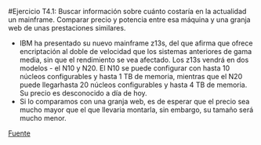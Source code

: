#Ejercicio T4.1: Buscar información sobre cuánto costaría en la actualidad un mainframe. Comparar precio y potencia entre esa máquina y una granja web de unas prestaciones similares.
* IBM ha presentado su nuevo mainframe z13s, del que afirma que ofrece encriptación al doble de velocidad que los sistemas anteriores de 
gama media, sin que el rendimiento se vea afectado.
Los z13s vendrá en dos modelos - el N10 y N20. El N10 se puede configurar con hasta 10 núcleos configurables y hasta 1 TB de memoria, 
mientras que el N20 puede llegarhasta 20 núcleos configurables y hasta 4 TB de memoria.
Su precio es desconocido a día de hoy. 
* Si lo comparamos con una granja web, es de esperar que el precio sea mucho mayor que el que llevaria montarla, 
sin embargo, su tamaño será mucho menor.

[Fuente](http://www.computerworld.es/centro-de-datos/ibm-lanza-el-z13s-un-mainframe-centrado-en-la-seguridad-y-nube-hibrida)